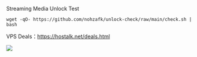 Streaming Media Unlock Test

```
wget -qO- https://github.com/nohzafk/unlock-check/raw/main/check.sh | bash
```

VPS Deals：https://hostalk.net/deals.html

![](https://user-images.githubusercontent.com/13328328/226191175-2294d103-18d6-4931-8f53-6d1f8b918b81.png)
